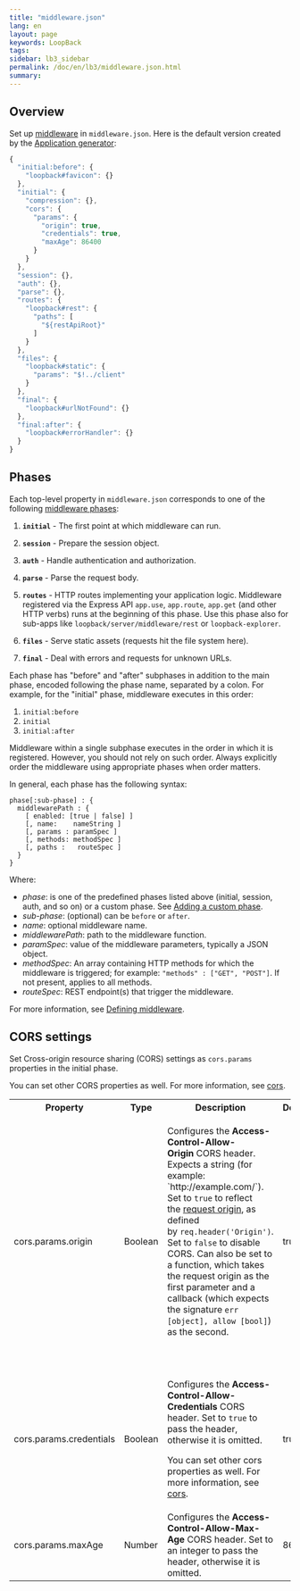```yaml
---
title: "middleware.json"
lang: en
layout: page
keywords: LoopBack
tags:
sidebar: lb3_sidebar
permalink: /doc/en/lb3/middleware.json.html
summary:
---
```


## Overview

Set up [middleware](Defining-middleware.html) in `middleware.json`.
Here is the default version created by the [Application generator](Application-generator.html): 

```javascript
{
  "initial:before": {
    "loopback#favicon": {}
  },
  "initial": {
    "compression": {},
    "cors": {
      "params": {
        "origin": true,
        "credentials": true,
        "maxAge": 86400
      }
    }
  },
  "session": {},
  "auth": {},
  "parse": {},
  "routes": {
    "loopback#rest": {
      "paths": [
        "${restApiRoot}"
      ]
    }
  },
  "files": {
    "loopback#static": {
      "params": "$!../client"
    }
  },
  "final": {
    "loopback#urlNotFound": {}
  },
  "final:after": {
    "loopback#errorHandler": {}
  }
}
```

## Phases

Each top-level property in `middleware.json` corresponds to one of the following [middleware phases](Defining-middleware.html#middleware-phases):  

1.  **`initial`** - The first point at which middleware can run.
2.  **`session`** - Prepare the session object.
3.  **`auth`** - Handle authentication and authorization.
4.  **`parse`** - Parse the request body.
5.  **`routes`** - HTTP routes implementing your application logic.
    Middleware registered via the Express API `app.use`, `app.route`, `app.get` (and other HTTP verbs) runs at the beginning of this phase.
    Use this phase also for sub-apps like `loopback/server/middleware/rest` or `loopback-explorer`.

6.  **`files`** - Serve static assets (requests hit the file system here).

7.  **`final`** - Deal with errors and requests for unknown URLs.

Each phase has "before" and "after" subphases in addition to the main phase, encoded following the phase name, separated by a colon.
For example, for the "initial" phase, middleware executes in this order:

1.  `initial:before `
2.  `initial`
3.  `initial:after`

Middleware within a single subphase executes in the order in which it is registered. However, you should not rely on such order.
Always explicitly order the middleware using appropriate phases when order matters.

In general, each phase has the following syntax:

```
phase[:sub-phase] : {
  middlewarePath : {
    [ enabled: [true | false] ]
    [, name:    nameString ]
    [, params : paramSpec ]
    [, methods: methodSpec ]
    [, paths :   routeSpec ]
  }
}
```

Where:

* _phase_: is one of the predefined phases listed above (initial, session, auth, and so on) or a custom phase.
  See [Adding a custom phase](Defining-middleware.html#adding-a-custom-phase).
* _sub-phase_: (optional) can be `before` or `after`.
* _name_: optional middleware name.
* _middlewarePath_: path to the middleware function.
* _paramSpec_: value of the middleware parameters, typically a JSON object.
* _methodSpec_: An array containing HTTP methods for which the middleware is triggered; for example: `"methods" : ["GET", "POST"]`.
  If not present, applies to all methods.
* _routeSpec_: REST endpoint(s) that trigger the middleware.

For more information, see [Defining middleware](Defining-middleware.html).

## CORS settings

Set Cross-origin resource sharing (CORS) settings as `cors.params` properties in the initial phase.

You can set other CORS properties as well. For more information, see [cors](https://www.npmjs.com/package/cors).

<table>
  <tbody>
    <tr>
      <th>Property</th>
      <th>Type</th>
      <th>Description</th>
      <th>Default</th>
    </tr>
    <tr>
      <td>cors.params.origin</td>
      <td>Boolean</td>
      <td>
        <p>Configures the&nbsp;<strong>Access-Control-Allow-Origin</strong>&nbsp;CORS header.
          Expects a string (for example: `http://example.com/`).
          Set to&nbsp;<code>true</code>&nbsp;to reflect the&nbsp;<a href="http://tools.ietf.org/html/draft-abarth-origin-09" class="external-link" rel="nofollow">request origin</a>,
          as defined by&nbsp;<code>req.header('Origin')</code>. Set to&nbsp;<code>false</code>&nbsp;to disable CORS. Can also be set to a function,
          which takes the request origin as the first parameter and a callback (which expects the signature&nbsp;<code>err [object], allow [bool]</code>) as the second.
        </p>
        <p>&nbsp;</p>
      </td>
      <td>true</td>
    </tr>
    <tr>
      <td>cors.params.credentials</td>
      <td>Boolean</td>
      <td>
        <p>Configures the&nbsp;<strong>Access-Control-Allow-Credentials</strong>&nbsp;CORS header. Set to&nbsp;<code>true</code>&nbsp;to pass the header, otherwise it is omitted.</p>
        <p>You can set other cors properties as well. For more information, see <a href="https://www.npmjs.com/package/cors" class="external-link" rel="nofollow">cors</a>.</p>
      </td>
      <td>true</td>
    </tr>
    <tr>
      <td>cors.params.maxAge</td>
      <td>Number</td>
      <td><span>Configures the&nbsp;</span><strong>Access-Control-Allow-Max-Age</strong><span>&nbsp;CORS header. Set to an integer to pass the header,
        otherwise it is omitted.</span>
      </td>
      <td>86400</td>
    </tr>
  </tbody>
</table>
